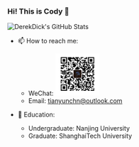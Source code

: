 ### Hi! This is Cody 👋

<img src="https://github-readme-stats.vercel.app/api?username=tianyunchn&count_private=true&show_icons=true" width="400" alt="DerekDick's GitHub Stats" />

- 📫 How to reach me:
  - WeChat: <img src="./wechat.jpeg" width="100" alt="WeChat QR code" />
  - Email: tianyunchn@outlook.com

- 🏫 Education:
  - Undergraduate: Nanjing University
  - Graduate: ShanghaiTech University

